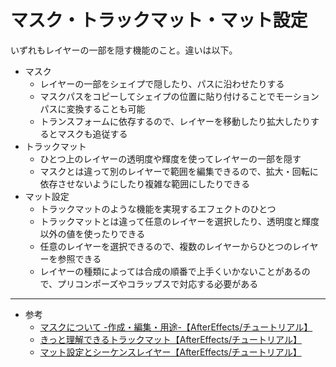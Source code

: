 # マスク・トラックマット・マット設定

いずれもレイヤーの一部を隠す機能のこと。違いは以下。

- マスク
    - レイヤーの一部をシェイプで隠したり、パスに沿わせたりする
    - マスクパスをコピーしてシェイプの位置に貼り付けることでモーションパスに変換することも可能
    - トランスフォームに依存するので、レイヤーを移動したり拡大したりするとマスクも追従する
- トラックマット
    - ひとつ上のレイヤーの透明度や輝度を使ってレイヤーの一部を隠す
    - マスクとは違って別のレイヤーで範囲を編集できるので、拡大・回転に依存させないようにしたり複雑な範囲にしたりできる
- マット設定
    - トラックマットのような機能を実現するエフェクトのひとつ
    - トラックマットとは違って任意のレイヤーを選択したり、透明度と輝度以外の値を使ったりできる
    - 任意のレイヤーを選択できるので、複数のレイヤーからひとつのレイヤーを参照できる
    - レイヤーの種類によっては合成の順番で上手くいかないことがあるので、プリコンポーズやコラップスで対応する必要がある

---

- 参考
    - [マスクについて -作成・編集・用途-【AfterEffects/チュートリアル】](https://www.youtube.com/watch?v=ku0V2PU0t1s)
    - [きっと理解できるトラックマット【AfterEffects/チュートリアル】](https://www.youtube.com/watch?v=7hm0wTZoctQ)
    - [マット設定とシーケンスレイヤー【AfterEffects/チュートリアル】](https://www.youtube.com/watch?v=rEDKvlh-0qg)
